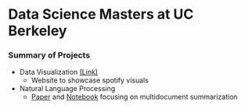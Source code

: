 # Data Science Masters at UC Berkeley

### Summary of Projects

- Data Visualization <a href="https://people.ischool.berkeley.edu/~asozer/">(Link)</a> 
  - Website to showcase spotify visuals 
- Natural Language Processing 
  - [Paper](Natural_Language_Processing_with_Deep_Learning/Final_Project/Inverse_Hierarchical_MutiDocument_Summarization.pdf) and [Notebook](Natural_Language_Processing_with_Deep_Learning/Final_Project/pipeline_models/pipeline.ipynb) focusing on multidocument summarization
